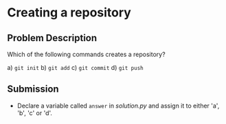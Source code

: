 # Creating a repository

## Problem Description
Which of the following commands creates a repository?

a) `git init`
b) `git add`
c) `git commit`
d) `git push`

## Submission
* Declare a variable called `answer` in *solution.py* and assign it to either 'a', 'b', 'c' or 'd'.
